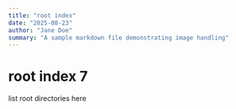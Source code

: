 ```yaml
---
title: "root index"
date: "2025-08-23"
author: "Jane Doe"
summary: "A sample markdown file demonstrating image handling"
---
```


# root index 7

list root directories here
